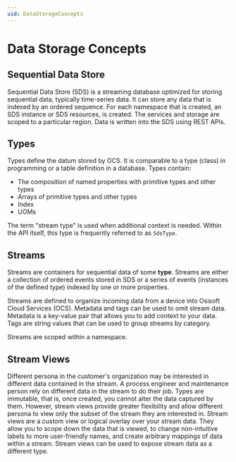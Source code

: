 ```yaml
---
uid: DataStorageConcepts
---
```


# Data Storage Concepts


## Sequential Data Store

Sequential Data Store (SDS) is a streaming database optimized for storing sequential data, typically time-series data. It can store any data that is indexed by an ordered sequence. For each namespace that is created, an SDS instance or SDS resources, is created. The services and storage are scoped to a particular region. Data is written into the SDS using REST APIs. 

## Types
Types define the datum stored by OCS. It is comparable to a type (class) in programming or a table definition in a database. Types contain:

* The composition of named properties with primitive types and other types
* Arrays of primitive types and other types
* Index 
* UOMs 

The term "stream type" is used when additional context is needed. Within the API itself, this type is frequently referred to as `SdsType`.

## Streams
Streams are containers for sequential data of some **type**. Streams are either a collection of ordered events stored in SDS or a series of events (instances of the defined type) indexed by one or more properties.

Streams are defined to organize incoming data from a device into Osisoft Cloud Services (OCS). Metadata and tags can be used to omit stream data. Metadata is a key-value pair that allows you to add context to your data. Tags are string values that can be used to group streams by category.


<!---
(QUESTION: Does this mean that by assigning properties and other things, you are organizing the data? 
JL: Yes, just like with PI to OCS, you are essentially "shaping" the PI data to the OCS SDS format.) --->


Streams are scoped within a namespace. 


## Stream Views
Different persona in the customer's organization may be interested in different data contained in the stream. A process engineer and maintenance person rely on different data in the stream to do their job. Types are immutable, that is, once created, you cannot alter the data captured by them. However, stream views provide greater flexibility and allow different persona to view only the subset of the stream they are interested in. Stream views are a custom view or logical overlay over your stream data. They allow you to scope down the data that is viewed, to change non-intuitive labels to more user-friendly names, and create arbitrary mappings of data within a stream. Stream views can be used to expose stream data as a different type.

